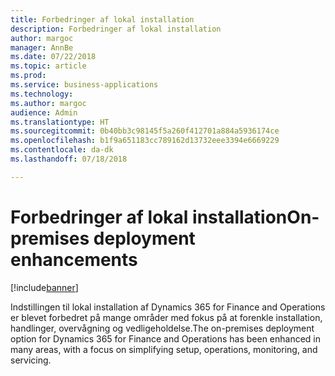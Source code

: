 ```yaml
---
title: Forbedringer af lokal installation
description: Forbedringer af lokal installation
author: margoc
manager: AnnBe
ms.date: 07/22/2018
ms.topic: article
ms.prod: 
ms.service: business-applications
ms.technology: 
ms.author: margoc
audience: Admin
ms.translationtype: HT
ms.sourcegitcommit: 0b40bb3c98145f5a260f412701a884a5936174ce
ms.openlocfilehash: b1f9a651183cc789162d13732eee3394e6669229
ms.contentlocale: da-dk
ms.lasthandoff: 07/18/2018

---
```

#  <a name="on-premises-deployment-enhancements"></a><span data-ttu-id="fc725-103">Forbedringer af lokal installation</span><span class="sxs-lookup"><span data-stu-id="fc725-103">On-premises deployment enhancements</span></span>

[!include[banner](../../includes/banner.md)]

<span data-ttu-id="fc725-104">Indstillingen til lokal installation af Dynamics 365 for Finance and Operations er blevet forbedret på mange områder med fokus på at forenkle installation, handlinger, overvågning og vedligeholdelse.</span><span class="sxs-lookup"><span data-stu-id="fc725-104">The on-premises deployment option for Dynamics 365 for Finance and Operations has been enhanced in many areas, with a focus on simplifying setup, operations, monitoring, and servicing.</span></span>

